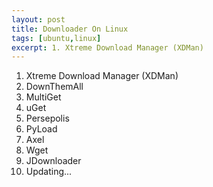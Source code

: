 ```yaml
---
layout: post
title: Downloader On Linux
tags: [ubuntu,linux]
excerpt: 1. Xtreme Download Manager (XDMan)
---
```


1. Xtreme Download Manager (XDMan)
2. DownThemAll
3. MultiGet
4. uGet
5. Persepolis
6. PyLoad
7. Axel
8. Wget
9. JDownloader
10. Updating...
